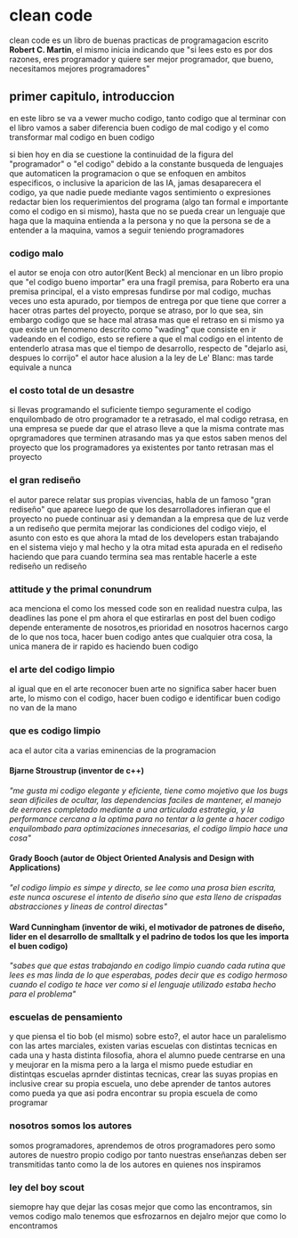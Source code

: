 # clean code

clean code es un libro de buenas practicas de programagacion escrito **Robert C. Martin**, el mismo inicia indicando que "si lees esto es por dos razones, eres programador y quiere ser mejor programador, que bueno, necesitamos mejores programadores"

## primer capitulo, introduccion

en este libro se va a vewer mucho codigo, tanto codigo que al terminar con el libro vamos a saber diferencia buen codigo de mal codigo y el como transformar mal codigo en buen codigo

si bien hoy en dia se cuestione la continuidad de la figura del "programador" o "el codigo" debido a la constante busqueda de lenguajes que automaticen la programacion o que se enfoquen en ambitos especificos, o inclusive la aparicion de las IA, jamas desaparecera el codigo, ya que nadie puede mediante vagos sentimiento o expresiones redactar bien los requerimientos del programa (algo tan formal e importante como el codigo en si mismo), hasta que no se pueda crear un lenguaje que haga que la maquina entienda a la persona y no que la persona se de a entender a la maquina, vamos a seguir teniendo programadores

### codigo malo

el autor se enoja con otro autor(Kent Beck) al mencionar en un libro propio que "el codigo bueno importar" era una fragil premisa, para Roberto era una premisa principal, el a visto empresas fundirse por mal codigo, muchas veces uno esta apurado, por tiempos de entrega por que tiene que correr a hacer otras partes del proyecto, porque se atraso, por lo que sea, sin embargo codigo que se hace mal atrasa mas que el retraso en si mismo ya que existe un fenomeno descrito como "wading" que consiste en ir vadeando en el codigo, esto se refiere a que el mal codigo en el intento de entenderlo atrasa mas que el tiempo de desarrollo, respecto de "dejarlo asi, despues lo corrijo" el autor hace alusion a la ley de Le' Blanc: mas tarde equivale a nunca

### el costo total de un desastre

si llevas programando el suficiente tiempo seguramente el codigo enquilombado de otro programador te a retrasado, el mal codigo retrasa, en una empresa se puede dar que el atraso lleve a que la misma contrate mas oprgramadores que terminen atrasando mas ya que estos saben menos del proyecto que los programadores ya existentes por tanto retrasan mas el proyecto

### el gran rediseño

el autor parece relatar sus propias vivencias, habla de un famoso "gran rediseño" que aparece luego de que los desarrolladores infieran que el proyecto no puede continuar asi y demandan a la empresa que de luz verde a un rediseño que permita mejorar las condiciones del codigo viejo, el asunto con esto es que ahora la mtad de los developers estan trabajando en el sistema viejo y mal hecho y la otra mitad esta apurada en el rediseño haciendo que para cuando termina sea mas rentable hacerle  a este rediseño un rediseño

### attitude y the primal conundrum

aca menciona el como los messed code son en realidad nuestra culpa, las deadlines las pone el pm ahora el que estirarlas en post del buen codigo depende enteramente de nosotros,es prioridad en nosotros hacernos cargo de lo que nos toca, hacer buen codigo antes que cualquier otra cosa, la unica manera de ir rapido es haciendo buen codigo

### el arte del codigo limpio

al igual que en el arte reconocer buen arte no significa saber hacer buen arte, lo mismo con el codigo, hacer buen codigo e identificar buen codigo no van de la mano

### que es codigo limpio

aca el autor cita a varias eminencias de la programacion

#### Bjarne Stroustrup (inventor de c++)

*"me gusta mi codigo elegante y eficiente, tiene como mojetivo que los bugs sean dificiles de ocultar, las dependencias faciles de mantener, el manejo de eerrores completado mediante a una articulada estrategia, y la performance cercana a la optima para no tentar a la gente a hacer codigo enquilombado para optimizaciones innecesarias, el codigo limpio hace una cosa"*

#### Grady Booch (autor de Object Oriented Analysis and Design with Applications)

*"el codigo limpio es simpe y directo, se lee como una prosa bien escrita, este nunca oscurese el intento de diseño sino que esta lleno de crispadas abstracciones y lineas de control directas"*

#### Ward Cunningham (inventor de wiki, el motivador de patrones de diseño, lider en el desarrollo de smalltalk y el padrino de todos los que les importa el buen codigo)

*"sabes que que estas trabajando en codigo limpio cuando cada rutina que lees es mas linda de lo que esperabas, podes decir que es codigo hermoso cuando el codigo te hace ver como si el lenguaje utilizado estaba hecho para el problema"*

### escuelas de pensamiento

y que piensa el tio bob (el mismo) sobre esto?, el autor hace un paralelismo con las artes marciales, existen varias escuelas con distintas tecnicas en cada una y hasta distinta filosofia, ahora el alumno puede centrarse en una y meujorar en la misma pero a la larga el mismo puede estudiar en distintqas escuelas aprnder distintas tecnicas, crear las suyas propias en inclusive crear su propia escuela, uno debe aprender de tantos autores como pueda ya que asi podra encontrar su propia escuela de como programar

### nosotros somos los autores

somos programadores, aprendemos de otros programadores pero somo autores de nuestro propio codigo por tanto nuestras enseñanzas deben ser transmitidas tanto como la de los autores en quienes nos inspiramos

### ley del boy scout

siemopre hay que dejar las cosas mejor que como las encontramos, sin vemos codigo malo tenemos que esfrozarnos en dejalro mejor que como lo encontramos